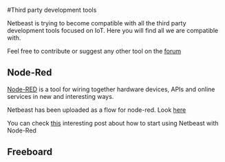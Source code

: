 #Third party development tools

Netbeast is trying to become compatible with all the third party development tools focused on IoT. Here you will find all we are compatible with. 

Feel free to contribute or suggest any other tool on the [forum](http://forum.netbeast.co)

## Node-Red

[Node-RED](http://nodered.org/) is a tool for wiring together hardware devices, APIs and online services in new and interesting ways.

Netbeast has been uploaded as a flow for node-red. Look [here](http://flows.nodered.org/node/node-red-contrib-netbeast)

You can check [this](https://www.toptal.com/nodejs/programming-visually-with-node-red) interesting post about how to start using Netbeast with Node-Red

## Freeboard